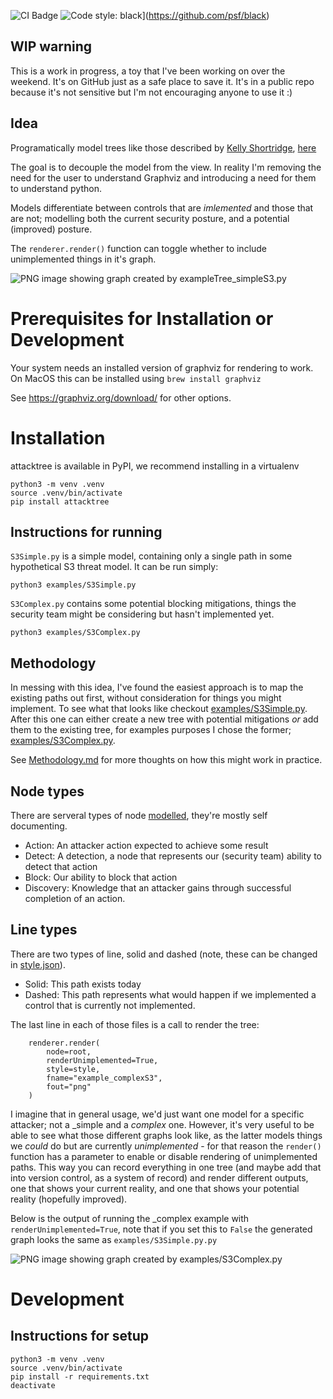 ![CI Badge](https://github.com/hyakuhei/attackTrees/actions/workflows/test.yml/badge.svg) ![Code style: black](https://img.shields.io/badge/code%20style-black-000000.svg)](https://github.com/psf/black)


## WIP warning
This is a work in progress, a toy that I've been working on over the weekend. It's on GitHub just as a safe place to save it. It's in a public repo because it's not sensitive but I'm not encouraging anyone to use it :)

## Idea
Programatically model trees like those described by [Kelly Shortridge](https://twitter.com/swagitda_), [here](https://swagitda.com/blog/posts/security-decision-trees-with-graphviz/)

The goal is to decouple the model from the view. In reality I'm removing the need for the user to understand Graphviz and introducing a need for them to understand python.

Models differentiate between controls that are *imlemented* and those that are not; modelling both the current security posture, and a potential (improved) posture.

The `renderer.render()` function can toggle whether to include unimplemented things in it's graph.

![PNG image showing graph created by exampleTree_simpleS3.py](images/example_simpleS3.png?raw=true "Simple S3")

# Prerequisites for Installation or Development 
Your system needs an installed version of graphviz for rendering to work.
On MacOS this can be installed using `brew install graphviz`

See https://graphviz.org/download/ for other options.

# Installation
attacktree is available in PyPI, we recommend installing in a virtualenv
```
python3 -m venv .venv
source .venv/bin/activate
pip install attacktree
```

## Instructions for running
`S3Simple.py` is a simple model, containing only a single path in some hypothetical S3 threat model. It can be run simply:
```
python3 examples/S3Simple.py
```

`S3Complex.py` contains some potential blocking mitigations, things the security team might be considering but hasn't implemented yet.
```
python3 examples/S3Complex.py
```


## Methodology
In messing with this idea, I've found the easiest approach is to map the existing paths out first, without consideration for things you might implement. To see what that looks like checkout [examples/S3Simple.py](eexamples/S3Simple.py). After this one can either create a new tree with potential mitigations _or_ add them to the existing tree, for examples purposes I chose the former; [examples/S3Complex.py](examples/S3Complex.py).

See [Methodology.md](Methodology.md) for more thoughts on how this might work in practice.

## Node types
There are serveral types of node [modelled](models.py), they're mostly self documenting.
* Action: An attacker action expected to achieve some result
* Detect: A detection, a node that represents our (security team) ability to detect that action
* Block: Our ability to block that action
* Discovery: Knowledge that an attacker gains through successful completion of an action.

## Line types
There are two types of line, solid and dashed (note, these can be changed in [style.json](style.json)). 
* Solid: This path exists today
* Dashed: This path represents what would happen if we implemented a control that is currently not implemented.

The last line in each of those files is a call to render the tree:
```
    renderer.render(
        node=root,
        renderUnimplemented=True,
        style=style,
        fname="example_complexS3",
        fout="png"
    )
```

I imagine that in general usage, we'd just want one model for a specific attacker; not a _simple and a _complex_ one. However, it's very useful to be able to see what those different graphs look like, as the latter models things we _could_ do but are currently *unimplemented* - for that reason the `render()` function has a parameter to enable or disable rendering of unimplemented paths. This way you can record everything in one tree (and maybe add that into version control, as a system of record) and render different outputs, one that shows your current reality, and one that shows your potential reality (hopefully improved).

Below is the output of running the _complex example with `renderUnimplemented=True`, note that if you set this to `False` the generated graph looks the same as `examples/S3Simple.py.py`

![PNG image showing graph created by examples/S3Complex.py](images/example_complexS3.png?raw=true "Complex S3")
 

# Development

## Instructions for setup
```
python3 -m venv .venv
source .venv/bin/activate
pip install -r requirements.txt
deactivate
```
